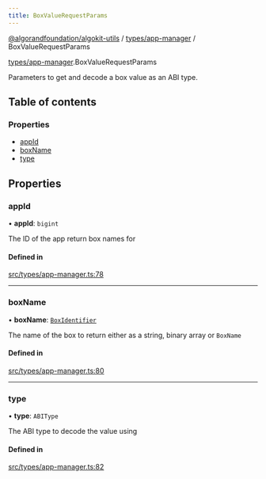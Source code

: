 ```yaml
---
title: BoxValueRequestParams
---
```


[@algorandfoundation/algokit-utils](/reference/algokit-utils-ts/api/readme/) / [types/app-manager](/reference/algokit-utils-ts/api/modules/types_app_manager/) / BoxValueRequestParams

[types/app-manager](/reference/algokit-utils-ts/api/modules/types_app_manager/).BoxValueRequestParams

Parameters to get and decode a box value as an ABI type.

## Table of contents

### Properties

- [appId](types_app_manager.BoxValueRequestParams.md#appid)
- [boxName](types_app_manager.BoxValueRequestParams.md#boxname)
- [type](types_app_manager.BoxValueRequestParams.md#type)

## Properties

### appId

• **appId**: `bigint`

The ID of the app return box names for

#### Defined in

[src/types/app-manager.ts:78](https://github.com/algorandfoundation/algokit-utils-ts/blob/main/src/types/app-manager.ts#L78)

---

### boxName

• **boxName**: [`BoxIdentifier`](/reference/algokit-utils-ts/api/modules/types_app_manager/#boxidentifier)

The name of the box to return either as a string, binary array or `BoxName`

#### Defined in

[src/types/app-manager.ts:80](https://github.com/algorandfoundation/algokit-utils-ts/blob/main/src/types/app-manager.ts#L80)

---

### type

• **type**: `ABIType`

The ABI type to decode the value using

#### Defined in

[src/types/app-manager.ts:82](https://github.com/algorandfoundation/algokit-utils-ts/blob/main/src/types/app-manager.ts#L82)
